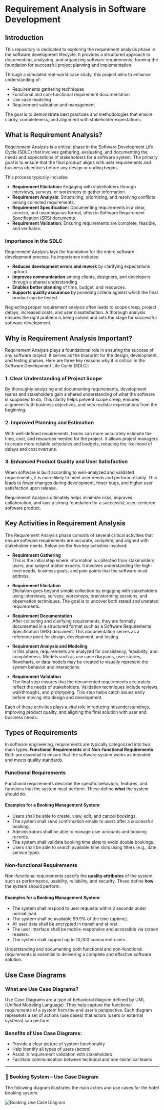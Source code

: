 # Requirement Analysis in Software Development

## Introduction

This repository is dedicated to exploring the requirement analysis phase in the software development lifecycle. It provides a structured approach to documenting, analyzing, and organizing software requirements, forming the foundation for successful project planning and implementation.

Through a simulated real-world case study, this project aims to enhance understanding of:
- Requirements gathering techniques
- Functional and non-functional requirement documentation
- Use case modeling
- Requirement validation and management

The goal is to demonstrate best practices and methodologies that ensure clarity, completeness, and alignment with stakeholder expectations.

## What is Requirement Analysis?

Requirement Analysis is a critical phase in the Software Development Life Cycle (SDLC) that involves gathering, evaluating, and documenting the needs and expectations of stakeholders for a software system. The primary goal is to ensure that the final product aligns with user requirements and business objectives before any design or coding begins.

This process typically includes:
- **Requirement Elicitation:** Engaging with stakeholders through interviews, surveys, or workshops to gather information.
- **Requirement Analysis:** Structuring, prioritizing, and resolving conflicts among collected requirements.
- **Requirement Specification:** Documenting requirements in a clear, concise, and unambiguous format, often in Software Requirement Specification (SRS) documents.
- **Requirement Validation:** Ensuring requirements are complete, feasible, and verifiable.

### Importance in the SDLC

Requirement Analysis lays the foundation for the entire software development process. Its importance includes:
- **Reduces development errors and rework** by clarifying expectations upfront.
- **Improves communication** among clients, designers, and developers through a shared understanding.
- **Enables better planning** of time, budget, and resources.
- **Supports quality assurance** by providing criteria against which the final product can be tested.

Neglecting proper requirement analysis often leads to scope creep, project delays, increased costs, and user dissatisfaction. A thorough analysis ensures the right problem is being solved and sets the stage for successful software development.

## Why is Requirement Analysis Important?

Requirement Analysis plays a foundational role in ensuring the success of any software project. It serves as the blueprint for the design, development, and testing phases. Here are three key reasons why it is critical in the Software Development Life Cycle (SDLC):

### 1. Clear Understanding of Project Scope

By thoroughly analyzing and documenting requirements, development teams and stakeholders gain a shared understanding of what the software is supposed to do. This clarity helps prevent scope creep, ensures alignment with business objectives, and sets realistic expectations from the beginning.

### 2. Improved Planning and Estimation

With well-defined requirements, teams can more accurately estimate the time, cost, and resources needed for the project. It allows project managers to create more reliable schedules and budgets, reducing the likelihood of delays and cost overruns.

### 3. Enhanced Product Quality and User Satisfaction

When software is built according to well-analyzed and validated requirements, it is more likely to meet user needs and perform reliably. This leads to fewer changes during development, fewer bugs, and higher user satisfaction upon release.

Requirement Analysis ultimately helps minimize risks, improves collaboration, and lays a strong foundation for a successful, user-centered software product.

## Key Activities in Requirement Analysis

The Requirement Analysis phase consists of several critical activities that ensure software requirements are accurate, complete, and aligned with stakeholder needs. Below are the five key activities involved:

- **Requirement Gathering**  
  This is the initial step where information is collected from stakeholders, users, and subject matter experts. It involves understanding the high-level needs, business goals, and pain points that the software must address.

- **Requirement Elicitation**  
  Elicitation goes beyond simple collection by engaging with stakeholders using interviews, surveys, workshops, brainstorming sessions, and observation techniques. The goal is to uncover both stated and unstated requirements.

- **Requirement Documentation**  
  After collecting and clarifying requirements, they are formally documented in a structured format such as a Software Requirements Specification (SRS) document. This documentation serves as a reference point for design, development, and testing.

- **Requirement Analysis and Modeling**  
  In this phase, requirements are analyzed for consistency, feasibility, and completeness. Models such as use case diagrams, user stories, flowcharts, or data models may be created to visually represent the system behavior and interactions.

- **Requirement Validation**  
  The final step ensures that the documented requirements accurately reflect the needs of stakeholders. Validation techniques include reviews, walkthroughs, and prototyping. This step helps catch issues early before moving into design and development.

Each of these activities plays a vital role in reducing misunderstandings, improving product quality, and aligning the final solution with user and business needs.


## Types of Requirements

In software engineering, requirements are typically categorized into two main types: **Functional Requirements** and **Non-functional Requirements**. Both are essential to ensure that the software system works as intended and meets quality standards.

### Functional Requirements

Functional requirements describe the specific behaviors, features, and functions that the system must perform. These define **what** the system should do.

#### Examples for a Booking Management System:
- Users shall be able to create, view, edit, and cancel bookings.
- The system shall send confirmation emails to users after a successful booking.
- Administrators shall be able to manage user accounts and booking records.
- The system shall validate booking time slots to avoid double bookings.
- Users shall be able to search available time slots using filters (e.g., date, service type).

### Non-functional Requirements

Non-functional requirements specify the **quality attributes** of the system, such as performance, usability, reliability, and security. These define **how** the system should perform.

#### Examples for a Booking Management System:
- The system shall respond to user requests within 2 seconds under normal load.
- The system shall be available 99.9% of the time (uptime).
- All user data shall be encrypted in transit and at rest.
- The user interface shall be mobile-responsive and accessible via screen readers.
- The system shall support up to 10,000 concurrent users.

Understanding and documenting both functional and non-functional requirements is essential to delivering a complete and effective software solution.


## Use Case Diagrams

### What are Use Case Diagrams?

Use Case Diagrams are a type of behavioral diagram defined by UML (Unified Modeling Language). They help capture the functional requirements of a system from the end user's perspective. Each diagram represents a set of actions (use cases) that actors (users or external systems) can perform.

### Benefits of Use Case Diagrams:

- Provide a clear picture of system functionality
- Help identify all types of users (actors)
- Assist in requirement validation with stakeholders
- Facilitate communication between technical and non-technical teams

---

### 📌 Booking System – Use Case Diagram

The following diagram illustrates the main actors and use cases for the hotel booking system.

![Booking Use Case Diagram](alx-booking-uc.png)



